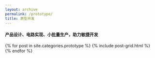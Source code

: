 ```yaml
---
layout: archive
permalink: /prototype/
title: 原型开发
---
```

#### 产品设计、电路实现、小批量生产，助力敏捷开发


<div class="tiles">
{% for post in site.categories.prototype %}
	{% include post-grid.html %}
{% endfor %}
</div><!-- /.tiles -->
